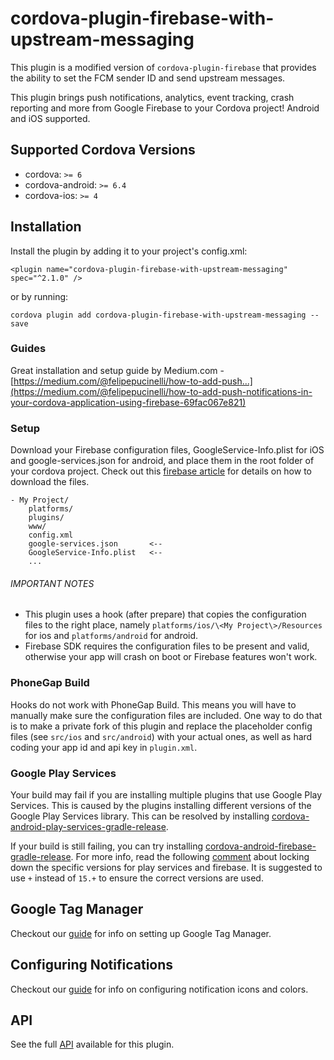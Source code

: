 # cordova-plugin-firebase-with-upstream-messaging
This plugin is a modified version of `cordova-plugin-firebase` that provides the ability to set the FCM sender ID and send upstream messages.

This plugin brings push notifications, analytics, event tracking, crash reporting and more from Google Firebase to your Cordova project!  Android and iOS supported.

## Supported Cordova Versions
- cordova: `>= 6`
- cordova-android: `>= 6.4`
- cordova-ios: `>= 4`

## Installation
Install the plugin by adding it to your project's config.xml:
```
<plugin name="cordova-plugin-firebase-with-upstream-messaging" spec="^2.1.0" />
```
or by running:
```
cordova plugin add cordova-plugin-firebase-with-upstream-messaging --save
```

### Guides
Great installation and setup guide by Medium.com - [https://medium.com/@felipepucinelli/how-to-add-push...](https://medium.com/@felipepucinelli/how-to-add-push-notifications-in-your-cordova-application-using-firebase-69fac067e821)

### Setup
Download your Firebase configuration files, GoogleService-Info.plist for iOS and google-services.json for android, and place them in the root folder of your cordova project.  Check out this [firebase article](https://support.google.com/firebase/answer/7015592) for details on how to download the files.

```
- My Project/
    platforms/
    plugins/
    www/
    config.xml
    google-services.json       <--
    GoogleService-Info.plist   <--
    ...
```

###### IMPORTANT NOTES
- This plugin uses a hook (after prepare) that copies the configuration files to the right place, namely `platforms/ios/\<My Project\>/Resources` for ios and `platforms/android` for android.
- Firebase SDK requires the configuration files to be present and valid, otherwise your app will crash on boot or Firebase features won't work.

### PhoneGap Build
Hooks do not work with PhoneGap Build. This means you will have to manually make sure the configuration files are included. One way to do that is to make a private fork of this plugin and replace the placeholder config files (see `src/ios` and `src/android`) with your actual ones, as well as hard coding your app id and api key in `plugin.xml`.

### Google Play Services
Your build may fail if you are installing multiple plugins that use Google Play Services.  This is caused by the plugins installing different versions of the Google Play Services library.  This can be resolved by installing [cordova-android-play-services-gradle-release](https://github.com/dpa99c/cordova-android-play-services-gradle-release).

If your build is still failing, you can try installing [cordova-android-firebase-gradle-release](https://github.com/dpa99c/cordova-android-firebase-gradle-release).  For more info, read the following [comment](https://github.com/dpa99c/cordova-plugin-request-location-accuracy/issues/50#issuecomment-390025013) about locking down the specific versions for play services and firebase. It is suggested to use `+` instead of `15.+` to ensure the correct versions are used.

## Google Tag Manager

Checkout our [guide](docs/GOOGLE_TAG_MANAGER.md) for info on setting up Google Tag Manager.

## Configuring Notifications

Checkout our [guide](docs/NOTIFICATIONS.md) for info on configuring notification icons and colors.

## API

See the full [API](docs/API.md) available for this plugin.
